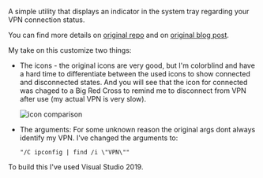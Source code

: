 A simple utility that displays an indicator in the system tray regarding your VPN connection status.

You can find more details on [original repo](https://github.com/rvaccarim/vpnStatus) and on [original blog post](https://robertovaccari.com/blog/2021_02_24_vpn_status).

My take on this customize two things:

* The icons - the original icons are very good, but I'm colorblind and have a hard time to differentiate between the used icons to show connected and disconnected states. And you will see that the icon for connected was chaged to a Big Red Cross to remind me to disconnect from VPN after use (my actual VPN is very slow).

  ![icon comparison](https://i.imgur.com/KGXpOjK.jpg)

* The arguments: For some unknown reason the original args dont always identify my VPN. I've changed the arguments to:

  `"/C ipconfig | find /i \"VPN\""`
  

To build this I've used Visual Studio 2019.
